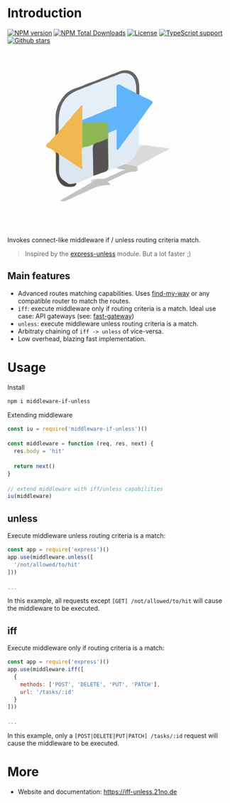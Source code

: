 # Introduction
[![NPM version](https://badgen.net/npm/v/middleware-if-unless)](https://www.npmjs.com/package/middleware-if-unless)
[![NPM Total Downloads](https://badgen.net/npm/dt/middleware-if-unless)](https://www.npmjs.com/package/middleware-if-unless)
[![License](https://badgen.net/npm/license/middleware-if-unless)](https://www.npmjs.com/package/middleware-if-unless)
[![TypeScript support](https://badgen.net/npm/types/middleware-if-unless)](https://www.npmjs.com/package/middleware-if-unless)
[![Github stars](https://img.shields.io/github/stars/BackendStack21/middleware-if-unless?style=flat)](https://github.com/BackendStack21/middleware-if-unless)

<img src="docs/logo.svg" width="400">  

Invokes connect-like middleware if / unless routing criteria match. 
> Inspired by the [express-unless](https://www.npmjs.com/package/express-unless) module. But a lot faster ;)

## Main features
- Advanced routes matching capabilities. Uses [find-my-way](https://www.npmjs.com/package/find-my-way) or any compatible router to match the routes. 
- `iff`: execute middleware only if routing criteria is a match. Ideal use case: API gateways (see: [fast-gateway](https://www.npmjs.com/package/fast-gateway))
- `unless`: execute middleware unless routing criteria is a match.
- Arbitraty chaining of `iff -> unless` of vice-versa.
- Low overhead, blazing fast implementation. 

# Usage 
Install
```bash
npm i middleware-if-unless
```

Extending middleware
```js 
const iu = require('middleware-if-unless')()

const middleware = function (req, res, next) {
  res.body = 'hit'

  return next()
}

// extend middleware with iff/unless capabilities
iu(middleware)
```
## unless
Execute middleware unless routing criteria is a match:
```js
const app = require('express')()
app.use(middleware.unless([
  '/not/allowed/to/hit'
]))

...
```
In this example, all requests except `[GET] /not/allowed/to/hit` will cause the middleware to be executed.

## iff
Execute middleware only if routing criteria is a match:
```js
const app = require('express')()
app.use(middleware.iff([
  {
    methods: ['POST', 'DELETE', 'PUT', 'PATCH'],
    url: '/tasks/:id'
  }
]))

...
```
In this example, only a `[POST|DELETE|PUT|PATCH] /tasks/:id` request will cause the middleware to be executed.

# More
- Website and documentation: https://iff-unless.21no.de
